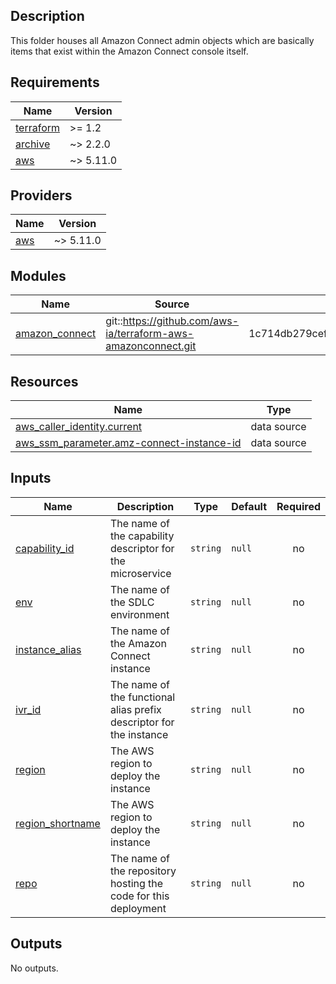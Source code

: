 ## Description

This folder houses all Amazon Connect admin objects which are basically items that exist within the Amazon Connect console itself.

<!-- BEGIN_TF_DOCS -->
## Requirements

| Name | Version |
|------|---------|
| <a name="requirement_terraform"></a> [terraform](#requirement\_terraform) | >= 1.2 |
| <a name="requirement_archive"></a> [archive](#requirement\_archive) | ~> 2.2.0 |
| <a name="requirement_aws"></a> [aws](#requirement\_aws) | ~> 5.11.0 |

## Providers

| Name | Version |
|------|---------|
| <a name="provider_aws"></a> [aws](#provider\_aws) | ~> 5.11.0 |

## Modules

| Name | Source | Version |
|------|--------|---------|
| <a name="module_amazon_connect"></a> [amazon\_connect](#module\_amazon\_connect) | git::https://github.com/aws-ia/terraform-aws-amazonconnect.git | 1c714db279cef6e9105a806927aa08dd0539a8e1 |

## Resources

| Name | Type |
|------|------|
| [aws_caller_identity.current](https://registry.terraform.io/providers/hashicorp/aws/latest/docs/data-sources/caller_identity) | data source |
| [aws_ssm_parameter.amz-connect-instance-id](https://registry.terraform.io/providers/hashicorp/aws/latest/docs/data-sources/ssm_parameter) | data source |

## Inputs

| Name | Description | Type | Default | Required |
|------|-------------|------|---------|:--------:|
| <a name="input_capability_id"></a> [capability\_id](#input\_capability\_id) | The name of the capability descriptor for the microservice | `string` | `null` | no |
| <a name="input_env"></a> [env](#input\_env) | The name of the SDLC environment | `string` | `null` | no |
| <a name="input_instance_alias"></a> [instance\_alias](#input\_instance\_alias) | The name of the Amazon Connect instance | `string` | `null` | no |
| <a name="input_ivr_id"></a> [ivr\_id](#input\_ivr\_id) | The name of the functional alias prefix descriptor for the instance | `string` | `null` | no |
| <a name="input_region"></a> [region](#input\_region) | The AWS region to deploy the instance | `string` | `null` | no |
| <a name="input_region_shortname"></a> [region\_shortname](#input\_region\_shortname) | The AWS region to deploy the instance | `string` | `null` | no |
| <a name="input_repo"></a> [repo](#input\_repo) | The name of the repository hosting the code for this deployment | `string` | `null` | no |

## Outputs

No outputs.
<!-- END_TF_DOCS -->
